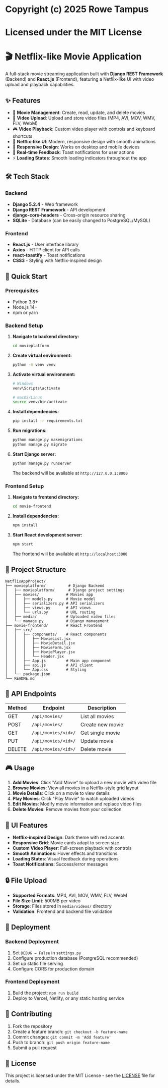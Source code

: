 # Copyright (c) 2025 Rowe Tampus
# Licensed under the MIT License
# 🎬 Netflix-like Movie Application

A full-stack movie streaming application built with **Django REST Framework** (Backend) and **React.js** (Frontend), featuring a Netflix-like UI with video upload and playback capabilities.

## ✨ Features

- 🎥 **Movie Management**: Create, read, update, and delete movies
- 📁 **Video Upload**: Upload and store video files (MP4, AVI, MOV, WMV, FLV, WebM)
- 🎮 **Video Playback**: Custom video player with controls and keyboard shortcuts
- 🎨 **Netflix-like UI**: Modern, responsive design with smooth animations
- 📱 **Responsive Design**: Works on desktop and mobile devices
- 🔔 **Real-time Feedback**: Toast notifications for user actions
- ⚡ **Loading States**: Smooth loading indicators throughout the app

## 🛠️ Tech Stack

### Backend
- **Django 5.2.4** - Web framework
- **Django REST Framework** - API development
- **django-cors-headers** - Cross-origin resource sharing
- **SQLite** - Database (can be easily changed to PostgreSQL/MySQL)

### Frontend
- **React.js** - User interface library
- **Axios** - HTTP client for API calls
- **react-toastify** - Toast notifications
- **CSS3** - Styling with Netflix-inspired design

## 🚀 Quick Start

### Prerequisites
- Python 3.8+
- Node.js 14+
- npm or yarn

### Backend Setup

1. **Navigate to backend directory:**
   ```bash
   cd movieplatform
   ```

2. **Create virtual environment:**
   ```bash
   python -m venv venv
   ```

3. **Activate virtual environment:**
   ```bash
   # Windows
   venv\Scripts\activate
   
   # macOS/Linux
   source venv/bin/activate
   ```

4. **Install dependencies:**
   ```bash
   pip install -r requirements.txt
   ```

5. **Run migrations:**
   ```bash
   python manage.py makemigrations
   python manage.py migrate
   ```

6. **Start Django server:**
   ```bash
   python manage.py runserver
   ```

   The backend will be available at `http://127.0.0.1:8000`

### Frontend Setup

1. **Navigate to frontend directory:**
   ```bash
   cd movie-frontend
   ```

2. **Install dependencies:**
   ```bash
   npm install
   ```

3. **Start React development server:**
   ```bash
   npm start
   ```

   The frontend will be available at `http://localhost:3000`

## 📁 Project Structure

```
NetflixAppProject/
├── movieplatform/          # Django Backend
│   ├── movieplatform/      # Django project settings
│   ├── movies/            # Movies app
│   │   ├── models.py      # Movie model
│   │   ├── serializers.py # API serializers
│   │   ├── views.py       # API views
│   │   └── urls.py        # URL routing
│   ├── media/             # Uploaded video files
│   └── manage.py          # Django management
├── movie-frontend/        # React Frontend
│   ├── src/
│   │   ├── components/    # React components
│   │   │   ├── MovieList.jsx
│   │   │   ├── MovieDetail.jsx
│   │   │   ├── MovieForm.jsx
│   │   │   ├── MoviePlayer.jsx
│   │   │   └── Header.jsx
│   │   ├── App.js         # Main app component
│   │   ├── api.js         # API client
│   │   └── App.css        # Styling
│   └── package.json
└── README.md
```

## 🔧 API Endpoints

| Method | Endpoint | Description |
|--------|----------|-------------|
| GET | `/api/movies/` | List all movies |
| POST | `/api/movies/` | Create new movie |
| GET | `/api/movies/<id>/` | Get single movie |
| PUT | `/api/movies/<id>/` | Update movie |
| DELETE | `/api/movies/<id>/` | Delete movie |

## 🎮 Usage

1. **Add Movies**: Click "Add Movie" to upload a new movie with video file
2. **Browse Movies**: View all movies in a Netflix-style grid layout
3. **Movie Details**: Click on a movie to view details
4. **Play Movies**: Click "Play Movie" to watch uploaded videos
5. **Edit Movies**: Modify movie information and replace video files
6. **Delete Movies**: Remove movies from your collection

## 🎨 UI Features

- **Netflix-inspired Design**: Dark theme with red accents
- **Responsive Grid**: Movie cards adapt to screen size
- **Custom Video Player**: Full-screen playback with controls
- **Smooth Animations**: Hover effects and transitions
- **Loading States**: Visual feedback during operations
- **Toast Notifications**: Success/error messages

## 🔒 File Upload

- **Supported Formats**: MP4, AVI, MOV, WMV, FLV, WebM
- **File Size Limit**: 500MB per video
- **Storage**: Files stored in `media/videos/` directory
- **Validation**: Frontend and backend file validation

## 🚀 Deployment

### Backend Deployment
1. Set `DEBUG = False` in `settings.py`
2. Configure production database (PostgreSQL recommended)
3. Set up static file serving
4. Configure CORS for production domain

### Frontend Deployment
1. Build the project: `npm run build`
2. Deploy to Vercel, Netlify, or any static hosting service

## 🤝 Contributing

1. Fork the repository
2. Create a feature branch: `git checkout -b feature-name`
3. Commit changes: `git commit -m 'Add feature'`
4. Push to branch: `git push origin feature-name`
5. Submit a pull request

## 📝 License

This project is licensed under the MIT License - see the [LICENSE](LICENSE) file for details.
